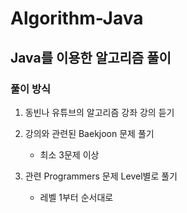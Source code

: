 # Algorithm-Java

## Java를 이용한 알고리즘 풀이

### 풀이 방식

1) 동빈나 유튜브의 알고리즘 강좌 강의 듣기

2) 강의와 관련된 Baekjoon 문제 풀기
   - 최소 3문제 이상

3) 관련 Programmers 문제 Level별로 풀기
   - 레벨 1부터 순서대로

